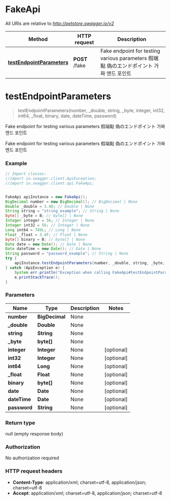 # FakeApi

All URIs are relative to *http://petstore.swagger.io/v2*

Method | HTTP request | Description
------------- | ------------- | -------------
[**testEndpointParameters**](FakeApi.md#testEndpointParameters) | **POST** /fake | Fake endpoint for testing various parameters 假端點 偽のエンドポイント 가짜 엔드 포인트 


<a name="testEndpointParameters"></a>
# **testEndpointParameters**
> testEndpointParameters(number, _double, string, _byte, integer, int32, int64, _float, binary, date, dateTime, password)

Fake endpoint for testing various parameters 假端點 偽のエンドポイント 가짜 엔드 포인트 

Fake endpoint for testing various parameters 假端點 偽のエンドポイント 가짜 엔드 포인트 

### Example
```java
// Import classes:
//import io.swagger.client.ApiException;
//import io.swagger.client.api.FakeApi;


FakeApi apiInstance = new FakeApi();
BigDecimal number = new BigDecimal(); // BigDecimal | None
Double _double = 3.4D; // Double | None
String string = "string_example"; // String | None
byte[] _byte = B; // byte[] | None
Integer integer = 56; // Integer | None
Integer int32 = 56; // Integer | None
Long int64 = 789L; // Long | None
Float _float = 3.4F; // Float | None
byte[] binary = B; // byte[] | None
Date date = new Date(); // Date | None
Date dateTime = new Date(); // Date | None
String password = "password_example"; // String | None
try {
    apiInstance.testEndpointParameters(number, _double, string, _byte, integer, int32, int64, _float, binary, date, dateTime, password);
} catch (ApiException e) {
    System.err.println("Exception when calling FakeApi#testEndpointParameters");
    e.printStackTrace();
}
```

### Parameters

Name | Type | Description  | Notes
------------- | ------------- | ------------- | -------------
 **number** | **BigDecimal**| None |
 **_double** | **Double**| None |
 **string** | **String**| None |
 **_byte** | **byte[]**| None |
 **integer** | **Integer**| None | [optional]
 **int32** | **Integer**| None | [optional]
 **int64** | **Long**| None | [optional]
 **_float** | **Float**| None | [optional]
 **binary** | **byte[]**| None | [optional]
 **date** | **Date**| None | [optional]
 **dateTime** | **Date**| None | [optional]
 **password** | **String**| None | [optional]

### Return type

null (empty response body)

### Authorization

No authorization required

### HTTP request headers

 - **Content-Type**: application/xml; charset=utf-8, application/json; charset=utf-8
 - **Accept**: application/xml; charset=utf-8, application/json; charset=utf-8

